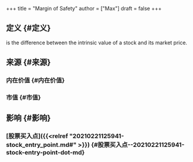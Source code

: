 +++
title = "Margin of Safety"
author = ["Max"]
draft = false
+++

## 定义 {#定义}

is the difference between the intrinsic value of a stock and its market price.


## 来源 {#来源}


### 内在价值 {#内在价值}


### 市值 {#市值}


## 影响 {#影响}


### [股票买入点]({{<relref "20210221125941-stock_entry_point.md#" >}}) {#股票买入点--20210221125941-stock-entry-point-dot-md}
